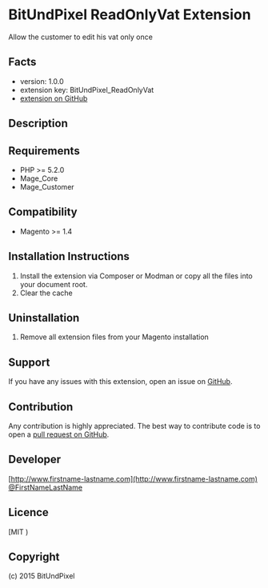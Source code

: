 BitUndPixel ReadOnlyVat Extension
=====================
Allow the customer to edit his vat only once

Facts
-----
- version: 1.0.0
- extension key: BitUndPixel_ReadOnlyVat
- [extension on GitHub](https://github.com/bitundpixel/BitUndPixel_ReadOnlyVat)

Description
-----------


Requirements
------------
- PHP >= 5.2.0
- Mage_Core
- Mage_Customer

Compatibility
-------------
- Magento >= 1.4

Installation Instructions
-------------------------
1. Install the extension via Composer or Modman or copy all the files into your document root.
2. Clear the cache

Uninstallation
--------------
1. Remove all extension files from your Magento installation

Support
-------
If you have any issues with this extension, open an issue on [GitHub](https://github.com/bitundpixel/BitUndPixel_ReadOnlyVat/issues).

Contribution
------------
Any contribution is highly appreciated. The best way to contribute code is to open a [pull request on GitHub](https://help.github.com/articles/using-pull-requests).

Developer
---------

[http://www.firstname-lastname.com](http://www.firstname-lastname.com)
[@FirstNameLastName](https://twitter.com/FirstNameLastName)

Licence
-------
[MIT )

Copyright
---------
(c) 2015 BitUndPixel
